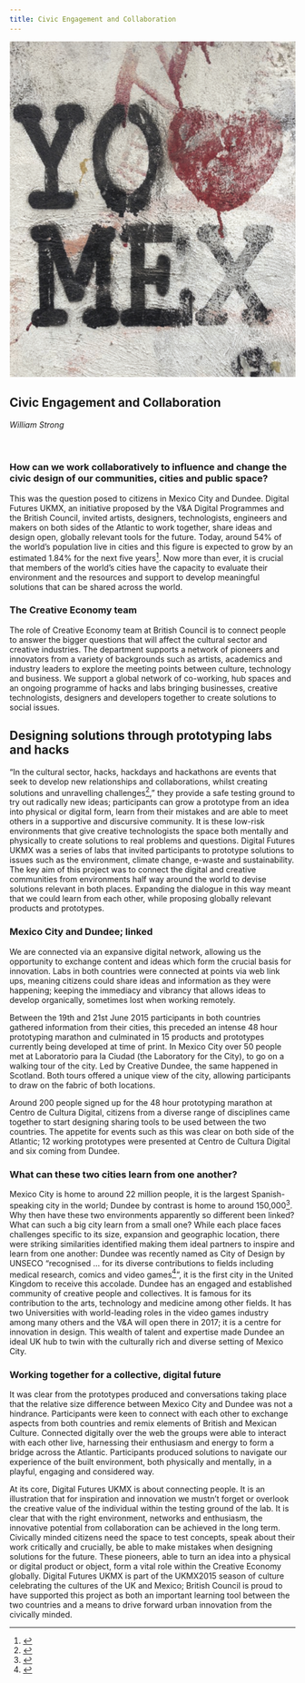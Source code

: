 ```yaml
---
title: Civic Engagement and Collaboration
---
```


![](images/02.jpg)

## Civic Engagement and Collaboration
*William Strong*
<br />
<br />
<br />
### How can we work collaboratively to influence and change the civic design of our communities, cities and public space?
This was the question posed to citizens in Mexico City and Dundee. Digital Futures UKMX, an initiative proposed by the V&A Digital Programmes and the British Council, invited artists, designers, technologists, engineers and makers on both sides of the Atlantic to work together, share ideas and design open, globally relevant tools for the future. Today, around 54% of the world’s population live in cities and this figure is expected to grow by an estimated 1.84% for the next five years[<sup>1</sup>](#fn1)<a id="fnref1"/>. Now more than ever, it is crucial that members of the world’s cities have the capacity to evaluate their environment and the resources and support to develop meaningful solutions that can be shared across the world.

### The Creative Economy team
The role of Creative Economy team at British Council is to connect people to answer the bigger questions that will affect the cultural sector and creative industries. The department supports a network of pioneers and innovators from a variety of backgrounds such as artists, academics and industry leaders to explore the meeting points between culture, technology and business. We support a global network of co-working, hub spaces and an ongoing programme of hacks and labs bringing businesses, creative technologists, designers and developers together to create solutions to social issues.  

## Designing solutions through prototyping labs and hacks

“In the cultural sector, hacks, hackdays and hackathons are events that seek to develop new relationships and collaborations, whilst creating solutions and unravelling challenges[<sup>2</sup>](#fn2)<a id="fnref2"/>,”  they provide a safe testing ground to try out radically new ideas; participants can grow a prototype from an idea into physical or digital form, learn from their mistakes and are able to meet others in a supportive and discursive community. It is these low-risk environments that give creative technologists the space both mentally and physically to create solutions to real problems and questions.
Digital Futures UKMX was a series of labs that invited participants to prototype solutions to issues such as the environment, climate change, e-waste and sustainability. The key aim of this project was to connect the digital and creative communities from environments half way around the world to devise solutions relevant in both places. Expanding the dialogue in this way meant that we could learn from each other, while proposing globally relevant products and prototypes.

### Mexico City and Dundee; linked
We are connected via an expansive digital network, allowing us the opportunity to exchange content and ideas which form the crucial basis for innovation. Labs in both countries were connected at points via web link ups, meaning citizens could share ideas and information as they were happening; keeping the immediacy and vibrancy that allows ideas to develop organically, sometimes lost when working remotely.

Between the 19th and 21st June 2015 participants in both countries gathered information from their cities, this preceded an intense 48 hour prototyping marathon and culminated in 15 products and prototypes currently being developed at time of print. In Mexico City over 50 people met at Laboratorio para la Ciudad (the Laboratory for the City), to go on a walking tour of the city. Led by Creative Dundee, the same happened in Scotland. Both tours offered a unique view of the city, allowing participants to draw on the fabric of both locations.

Around 200 people signed up for the 48 hour prototyping marathon at Centro de Cultura Digital, citizens from a diverse range of disciplines came together to start designing sharing tools to be used between the two countries. The appetite for events such as this was clear on both side of the Atlantic; 12 working prototypes were presented at Centro de Cultura Digital and six coming from Dundee.

### What can these two cities learn from one another?
Mexico City is home to around 22 million people, it is the largest Spanish-speaking city in the world; Dundee by contrast is home to around 150,000[<sup>3</sup>](#fn3)<a id="fnref3"/>. Why then have these two environments apparently so different been linked? What can such a big city learn from a small one? While each place faces challenges specific to its size, expansion and geographic location, there were striking similarities identified making them ideal partners to inspire and learn from one another:
Dundee was recently named as City of Design by UNSECO “recognised … for its diverse contributions to fields including medical research, comics and video games[<sup>4</sup>](#fn4)<a id="fnref4"/>”, it is the first city in the United Kingdom to receive this accolade. Dundee has an engaged and established community of creative people and collectives. It is famous for its contribution to the arts, technology and medicine among other fields. It has two Universities with world-leading roles in the video games industry among many others and the V&A will open there in 2017; it is a centre for innovation in design. This wealth of talent and expertise made Dundee an ideal UK hub to twin with the culturally rich and diverse setting of Mexico City.

### Working together for a collective, digital future
It was clear from the prototypes produced and conversations taking place that the relative size difference between Mexico City and Dundee was not a hindrance. Participants were keen to connect with each other to exchange aspects from both countries and remix elements of British and Mexican Culture. Connected digitally over the web the groups were able to interact with each other live, harnessing their enthusiasm and energy to form a bridge across the Atlantic. Participants produced solutions to navigate our experience of the built environment, both physically and mentally, in a playful, engaging and considered way.

At its core, Digital Futures UKMX is about connecting people. It is an illustration that for inspiration and innovation we mustn’t forget or overlook the creative value of the individual within the testing ground of the lab. It is clear that with the right environment, networks and enthusiasm, the innovative potential from collaboration can be achieved in the long term. Civically minded citizens need the space to test concepts, speak about their work critically and crucially, be able to make mistakes when designing solutions for the future. These pioneers, able to turn an idea into a physical or digital product or object, form a vital role within the Creative Economy globally. Digital Futures UKMX is part of the UKMX2015 season of culture celebrating the cultures of the UK and Mexico; British Council is proud to have supported this project as both an important learning tool between the two countries and a means to drive forward urban innovation from the civically minded.

---

<ol>
<li id="fn1"><a href="http://www.who.int/gho/urban_health/situation_trends/urban_population_growth_text/en/"</a> <a href="#fnref1">↩</a></li>
<li id="fn2"><a href="http://futureeverything.org/wp-content/uploads/2014/10/BC-New-Playgrounds.pdf"</a> <a href="#fnref2">↩</a></li>
<li id="fn3"><a href="http://www.dundeecity.gov.uk/sites/default/files/publications/Dundee%20Economic%20Profile%20March%202014.pdf"</a> <a href="#fnref3">↩</a></li>
<li id="fn4"><a href="http://www.dundeecity.gov.uk/unesco"</a> <a href="#fnref4">↩</a></li>
</ol>

